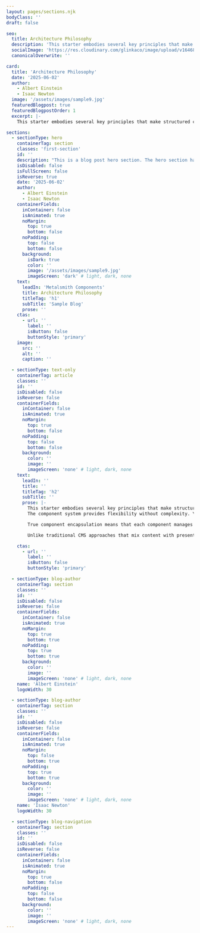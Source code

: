 ```yaml
---
layout: pages/sections.njk
bodyClass: ''
draft: false

seo:
  title: Architecture Philosophy
  description: 'This starter embodies several key principles that make structured content management both powerful and approachable.'
  socialImage: 'https://res.cloudinary.com/glinkaco/image/upload/v1646849499/tgc2022/social_yitz6j.png'
  canonicalOverwrite: ''

card:
  title: 'Architecture Philosophy'
  date: '2025-06-02'
  author:
    - Albert Einstein
    - Isaac Newton
  image: '/assets/images/sample9.jpg'
  featuredBlogpost: true
  featuredBlogpostOrder: 1
  excerpt: |-
    This starter embodies several key principles that make structured content management both powerful and approachable.

sections:
  - sectionType: hero
    containerTag: section
    classes: 'first-section'
    id: ''
    description: "This is a blog post hero section. The hero section has a class of 'blog-hero'."
    isDisabled: false
    isFullScreen: false
    isReverse: true
    date: '2025-06-02'
    author:
      - Albert Einstein
      - Isaac Newton
    containerFields:
      inContainer: false
      isAnimated: true
      noMargin:
        top: true
        bottom: false
      noPadding:
        top: false
        bottom: false
      background:
        isDark: true
        color: ''
        image: '/assets/images/sample9.jpg'
        imageScreen: 'dark' # light, dark, none
    text:
      leadIn: 'Metalsmith Components'
      title: Architecture Philosophy
      titleTag: 'h1'
      subTitle: 'Sample Blog'
      prose: ''
    ctas:
      - url: ''
        label: ''
        isButton: false
        buttonStyle: 'primary'
    image:
      src: ''
      alt: ''
      caption: ''

  - sectionType: text-only
    containerTag: article
    classes: ''
    id: ''
    isDisabled: false
    isReverse: false
    containerFields:
      inContainer: false
      isAnimated: true
      noMargin:
        top: true
        bottom: false
      noPadding:
        top: false
        bottom: false
      background:
        color: ''
        image: ''
        imageScreen: 'none' # light, dark, none
    text:
      leadIn: ''
      title: ''
      titleTag: 'h2'
      subTitle: ''
      prose: |-
        This starter embodies several key principles that make structured content management both powerful and approachable. Each page is composed of independent sections that can be arranged, rearranged, and reused across different contexts. Content is defined declaratively through configuration rather than embedded within template files.
        The component system provides flexibility without complexity. You can create sophisticated page layouts by combining simple, focused components. Each component has a single responsibility and a clear interface, making the entire system easier to understand and maintain.

        True component encapsulation means that each component manages not just its template logic, but also its associated styles and JavaScript behavior. This starter demonstrates how components can be truly self-contained units that include their CSS and JavaScript dependencies, with automatic asset bundling and dependency resolution handled transparently by the build system.

        Unlike traditional CMS approaches that mix content with presentation, this starter maintains strict separation of concerns. Content creators work with structured data. Template authors focus on presentation logic. The build system handles asset management and component dependencies automatically, ensuring that components load in the correct order and their styles don't conflict with each other.

    ctas:
      - url: ''
        label: ''
        isButton: false
        buttonStyle: 'primary'

  - sectionType: blog-author
    containerTag: section
    classes: ''
    id: ''
    isDisabled: false
    isReverse: false
    containerFields:
      inContainer: false
      isAnimated: true
      noMargin:
        top: true
        bottom: true
      noPadding:
        top: true
        bottom: true
      background:
        color: ''
        image: ''
        imageScreen: 'none' # light, dark, none
    name: 'Albert Einstein'
    logoWidth: 30

  - sectionType: blog-author
    containerTag: section
    classes: ''
    id: ''
    isDisabled: false
    isReverse: false
    containerFields:
      inContainer: false
      isAnimated: true
      noMargin:
        top: false
        bottom: true
      noPadding:
        top: true
        bottom: true
      background:
        color: ''
        image: ''
        imageScreen: 'none' # light, dark, none
    name: 'Isaac Newton'
    logoWidth: 30

  - sectionType: blog-navigation
    containerTag: section
    classes: ''
    id: ''
    isDisabled: false
    isReverse: false
    containerFields:
      inContainer: false
      isAnimated: true
      noMargin:
        top: true
        bottom: false
      noPadding:
        top: false
        bottom: false
      background:
        color: ''
        image: ''
        imageScreen: 'none' # light, dark, none
---
```

